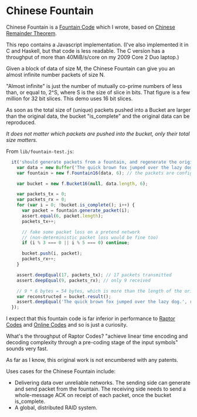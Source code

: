 Chinese Fountain
================

Chinese Fountain is a [Fountain Code](https://en.wikipedia.org/wiki/Fountain_code) which I wrote, based on [Chinese Remainder Theorem](https://en.wikipedia.org/wiki/Chinese_remainder_theorem).

This repo contains a Javascript implementation.  (I've also implemented it in C and Haskell, but that code is less readable.  The C version has a throughput of more than 40MiB/s/core on my 2009 Core 2 Duo laptop.)

Given a block of data of size M, the Chinese Fountain can give you an almost infinite number packets of size N.

"Almost infinite" is just the number of mutually co-prime numbers of less than, or equal to, 2^S, where S is the size of slice in bits.  That figure is a few million for 32 bit slices.  This demo uses 16 bit slices.

As soon as the total size of (unique) packets pushed into a Bucket are larger than the original data, the bucket "is_complete" and the original data can be reproduced.

*It does not matter which packets are pushed into the bucket, only their total size matters.* 

From `lib/fountain-test.js`:

```javascript
  it('should generate packets from a fountain, and regenerate the original data, despite (faked) packet loss', function() {
    var data = new Buffer('The quick brown fox jumped over the lazy dog.');
    var fountain = new f.Fountain16(data, 6); // the packets are configured to be 6 bytes long

    var bucket = new f.Bucket16(null, data.length, 6);

    var packets_tx = 0;
    var packets_rx = 0;
    for (var i = 0; !bucket.is_complete(); i++) {
      var packet = fountain.generate_packet(i);
      assert.equal(6, packet.length);
      packets_tx++;

      // fake some packet loss on a pretend network
      // (non-deterministic packet loss would be fine too)
      if (i % 3 === 0 || i % 5 === 0) continue; 

      bucket.push(i, packet);
      packets_rx++;
    }

    assert.deepEqual(17, packets_tx); // 17 packets transmitted
    assert.deepEqual(9, packets_rx); // only 9 received

    // 9 * 6 bytes = 54 bytes, which is more than the length of the original message, and therefore enough to regenerate the original data 
    var reconstructed = bucket.result();
    assert.deepEqual('The quick brown fox jumped over the lazy dog.', reconstructed.toString('utf8'));
  });
```

I expect that this fountain code is far inferior in performance to [Raptor Codes](https://en.wikipedia.org/wiki/Raptor_code) and [Online Codes](https://en.wikipedia.org/wiki/Online_codes) and so is just a curiosity.

What's the throughput of Raptor Codes?  "achieve linear time encoding and decoding complexity through a pre-coding stage of the input symbols" sounds very fast.

As far as I know, this original work is not encumbered with any patents.

Uses cases for the Chinese Fountain include:

- Delivering data over unreliable networks.  The sending side can generate and send packet from the fountain.  The receiving side needs to send a whole-message ACK on receipt of each packet, once the bucket is_complete.
- A global, distributed RAID system.
